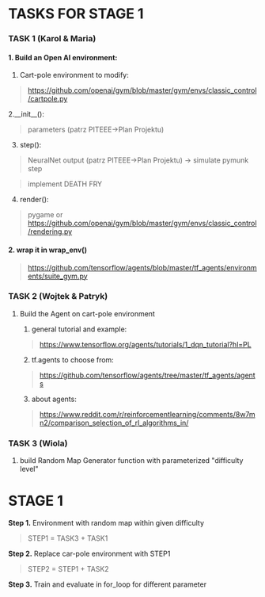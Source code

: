 # TASKS FOR STAGE 1

### TASK 1 (Karol & Maria)


#### 1. Build an Open AI environment:

1. Cart-pole environment to modify:
>https://github.com/openai/gym/blob/master/gym/envs/classic_control/cartpole.py

2.\_\_init\_\_():

  >parameters (patrz PITEEE->Plan Projektu)
3. step():

  >NeuralNet output (patrz PITEEE->Plan Projektu) -> simulate pymunk step

  >implement DEATH FRY

4. render():

  >pygame or https://github.com/openai/gym/blob/master/gym/envs/classic_control/rendering.py

#### 2. wrap it in wrap_env()

>https://github.com/tensorflow/agents/blob/master/tf_agents/environments/suite_gym.py


### TASK 2 (Wojtek & Patryk)
1. Build the Agent on cart-pole environment

	1. general tutorial and example:

    >https://www.tensorflow.org/agents/tutorials/1_dqn_tutorial?hl=PL
	2. tf.agents to choose from:

      >https://github.com/tensorflow/agents/tree/master/tf_agents/agents
	3. about agents:

      >https://www.reddit.com/r/reinforcementlearning/comments/8w7mn2/comparison_selection_of_rl_algorithms_in/

### TASK 3 (Wiola)
1. build Random Map Generator function with parameterized "difficulty level"




# STAGE 1
**Step 1.** Environment with random map within given difficulty
>STEP1 = TASK3 + TASK1

**Step 2.** Replace car-pole environment with STEP1
>STEP2 = STEP1 + TASK2


**Step 3.** Train and evaluate in for_loop for different parameter
